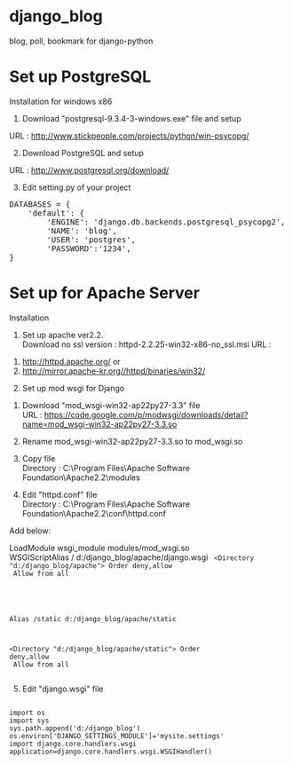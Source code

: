 django_blog
===========

blog, poll, bookmark for django-python




Set up PostgreSQL
============

Installation for windows x86

1) Download "postgresql-9.3.4-3-windows.exe" file and setup

URL : http://www.stickpeople.com/projects/python/win-psycopg/

2) Download PostgreSQL and setup

URL : http://www.postgresql.org/download/

3) Edit setting.py of your project
<pre>
DATABASES = {
    'default': {
        'ENGINE': 'django.db.backends.postgresql_psycopg2',
        'NAME': 'blog',
        'USER': 'postgres',
        'PASSWORD':'1234',
}
</pre>

Set up for Apache Server
============

Installation

1. Set up apache ver2.2.<br />
Download no ssl version : httpd-2.2.25-win32-x86-no_ssl.msi
URL : <br />
1) http://httpd.apache.org/ or <br /> 
2) http://mirror.apache-kr.org//httpd/binaries/win32/ <br />

2. Set up mod wsgi for Django

1) Download "mod_wsgi-win32-ap22py27-3.3" file<br />
URL : https://code.google.com/p/modwsgi/downloads/detail?name=mod_wsgi-win32-ap22py27-3.3.so

2) Rename mod_wsgi-win32-ap22py27-3.3.so to mod_wsgi.so

3) Copy file<br />
Directory : C:\Program Files\Apache Software Foundation\Apache2.2\modules


4) Edit "httpd.conf" file<br />
Directory : C:\Program Files\Apache Software Foundation\Apache2.2\conf\httpd.conf 

Add below:

LoadModule wsgi_module modules/mod_wsgi.so<br />
WSGIScriptAlias / d:/django_blog/apache/django.wsgi
<code>
<Directory "d:/django_blog/apache"> 
Order deny,allow<br />
Allow from all<br />
</Directory><br />

Alias /static d:/django_blog/apache/static

<Directory "d:/django_blog/apache/static">
Order deny,allow<br />
Allow from all<br />
</Directory>
</code>

5) Edit "django.wsgi" file

<code>
import os
import sys
sys.path.append('d:/django_blog')
os.environ['DJANGO_SETTINGS_MODULE']='mysite.settings'
import django.core.handlers.wsgi
application=django.core.handlers.wsgi.WSGIHandler()
</code>
